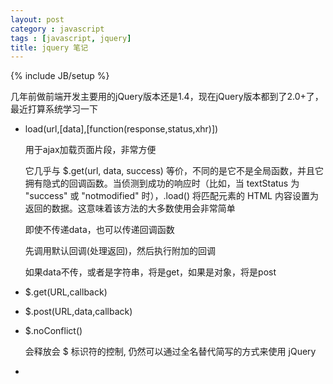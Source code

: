 ```yaml
---
layout: post
category : javascript
tags : [javascript, jquery]
title: jquery 笔记
---
```

{% include JB/setup %}

几年前做前端开发主要用的jQuery版本还是1.4，现在jQuery版本都到了2.0+了，最近打算系统学习一下

* load(url,[data],[function(response,status,xhr)])

  用于ajax加载页面片段，非常方便

  它几乎与 $.get(url, data, success) 等价，不同的是它不是全局函数，并且它拥有隐式的回调函数。当侦测到成功的响应时（比如，当 textStatus 为 "success" 或 "notmodified" 时），.load() 将匹配元素的 HTML 内容设置为返回的数据。这意味着该方法的大多数使用会非常简单

  即使不传递data，也可以传递回调函数

  先调用默认回调(处理返回)，然后执行附加的回调

  如果data不传，或者是字符串，将是get，如果是对象，将是post

* $.get(URL,callback)

* $.post(URL,data,callback)

* $.noConflict()
  
  会释放会 $ 标识符的控制, 仍然可以通过全名替代简写的方式来使用 jQuery

* 
